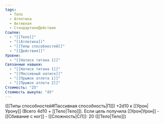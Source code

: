 ```yaml
---
tags:
  - Тело
  - Атлетика
  - Активная
  - СтандартноеДействие
Ссылки:
  - "[[Тело]]"
  - "[[Атлетика]]"
  - "[[Типы способностей]]"
  - "[[Действия]]"
Уровни:
  - "[[Натиск титана 1]]"
Связанные навыки:
  - "[[Натиск титана 1]]"
  - "[[Массивный натиск]]"
  - "[[Прыжок атлета 1]]"
  - "[[Прыжок атлета 2]]"
Стоимость: "25"
Стоимость выкупа: "45"
---
```

([[Типы способностей#Пассивная способность|П]]) +2d10 к [[Урон|Урону]] (Всего 4d10 + [[Тело|Тело]]). Если цель получила [[Урон|Урон]] - [[Сбивание с ног]] - [[Сложность|СЛ]]: 20 ([[Тело|Тело]])